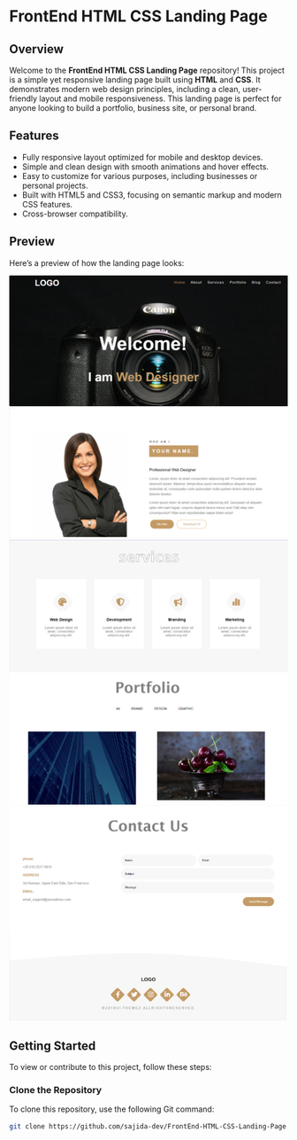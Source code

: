 # FrontEnd HTML CSS Landing Page

## Overview
Welcome to the **FrontEnd HTML CSS Landing Page** repository! This project is a simple yet responsive landing page built using **HTML** and **CSS**. It demonstrates modern web design principles, including a clean, user-friendly layout and mobile responsiveness. This landing page is perfect for anyone looking to build a portfolio, business site, or personal brand.

## Features
- Fully responsive layout optimized for mobile and desktop devices.
- Simple and clean design with smooth animations and hover effects.
- Easy to customize for various purposes, including businesses or personal projects.
- Built with HTML5 and CSS3, focusing on semantic markup and modern CSS features.
- Cross-browser compatibility.

## Preview
Here’s a preview of how the landing page looks:

![Demo Image](demo1.png)
![Demo Image](demo2.png)
![Demo Image](demo3.png)
![Demo Image](demo4.png)
![Demo Image](demo5.png)
![Demo Image](demo6.png)

## Getting Started

To view or contribute to this project, follow these steps:

### Clone the Repository
To clone this repository, use the following Git command:
```bash
git clone https://github.com/sajida-dev/FrontEnd-HTML-CSS-Landing-Page.git
